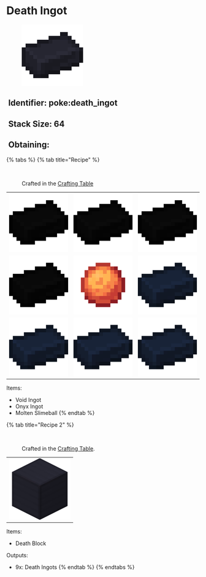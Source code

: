 # Death Ingot



<figure><img src="https://github.com/ItsMePok/PFE/blob/wikiAssets/wikiMain/death_ingot.png?raw=true" alt=""><figcaption></figcaption></figure>

## <img src="https://minecraft.wiki/images/Name_Tag_JE2_BE2.png?cbdc1" alt="" data-size="line"> Identifier: poke:death\_ingot <a href="#identifier" id="identifier"></a>

## <img src="https://minecraft.wiki/images/Light_Gray_Bundle_JE1_BE1.png?b552e" alt="" data-size="line"> Stack Size: 64

## <img src="https://minecraft.wiki/images/thumb/Crafting_Table_JE4_BE3.png/150px-Crafting_Table_JE4_BE3.png?5767f" alt="" data-size="line"> Obtaining:

{% tabs %}
{% tab title="Recipe" %}
<figure><img src="https://minecraft.wiki/images/thumb/Crafting_Table_JE4_BE3.png/150px-Crafting_Table_JE4_BE3.png?5767f" alt=""><figcaption><p>Crafted in the <a href="https://minecraft.wiki/w/Crafting_Table">Crafting Table</a></p></figcaption></figure>

|                                                                                                |                                                                                                      |                                                                                                |
| :--------------------------------------------------------------------------------------------: | :--------------------------------------------------------------------------------------------------: | :--------------------------------------------------------------------------------------------: |
| ![Void Ingot](https://github.com/ItsMePok/PFE/blob/wikiAssets/wikiMain/void_ingot.png?raw=true) |    ![Void Ingot](https://github.com/ItsMePok/PFE/blob/wikiAssets/wikiMain/void_ingot.png?raw=true)    | ![Void Ingot](https://github.com/ItsMePok/PFE/blob/wikiAssets/wikiMain/void_ingot.png?raw=true) |
| ![Void Ingot](https://github.com/ItsMePok/PFE/blob/wikiAssets/wikiMain/void_ingot.png?raw=true) | ![Molten Slimeball](https://github.com/ItsMePok/PFE/blob/wikiAssets/wikiMain/molten_slimeball.png?raw=true) | ![Onyx Ingot](https://github.com/ItsMePok/PFE/blob/wikiAssets/wikiMain/onyx_ingot.png?raw=true) |
| ![Onyx Ingot](https://github.com/ItsMePok/PFE/blob/wikiAssets/wikiMain/onyx_ingot.png?raw=true) |    ![Onyx Ingot](https://github.com/ItsMePok/PFE/blob/wikiAssets/wikiMain/onyx_ingot.png?raw=true)    | ![Onyx Ingot](https://github.com/ItsMePok/PFE/blob/wikiAssets/wikiMain/onyx_ingot.png?raw=true) |

Items:

* Void Ingot
* Onyx Ingot
* Molten Slimeball
{% endtab %}

{% tab title="Recipe 2" %}


<figure><img src="https://minecraft.wiki/images/thumb/Crafting_Table_JE4_BE3.png/150px-Crafting_Table_JE4_BE3.png?5767f" alt=""><figcaption><p>Crafted in the <a href="https://minecraft.wiki/w/Crafting_Table">Crafting Table</a>.</p></figcaption></figure>

|                                                                                                 |
| :---------------------------------------------------------------------------------------------: |
| ![Death Block](https://github.com/ItsMePok/PFE/blob/wikiAssets/blockRenders/DeathBlock.png?raw=true) |

Items:

* Death Block

Outputs:

* 9x: Death Ingots
{% endtab %}
{% endtabs %}

